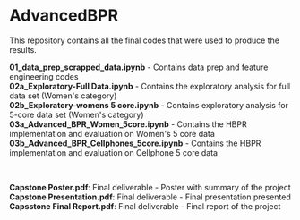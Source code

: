 # AdvancedBPR

This repository contains all the final codes that were used to produce the results. 

**01_data_prep_scrapped_data.ipynb** - Contains data prep and feature engineering codes
</br>
**02a_Exploratory-Full Data.ipynb** - Contains the exploratory analysis for full data set (Women's category)
</br>
**02b_Exploratory-womens 5 core.ipynb** - Contains exploratory analysis for 5-core data set (Women's category)
</br>
**03a_Advanced_BPR_Women_5core.ipynb** - Contains the HBPR implementation and evaluation on Women's 5 core data
</br>
**03b_Advanced_BPR_Cellphones_5core.ipynb** - Contains the HBPR implementation and evaluation on Cellphone 5 core data
</br>

</br>

**Capstone Poster.pdf**: Final deliverable - Poster with summary of the project
</br>
**Capstone Presentation.pdf**: Final deliverable - Final presentation presented 
</br>
**Capsstone Final Report.pdf**: Final deliverable - Final report of the project

